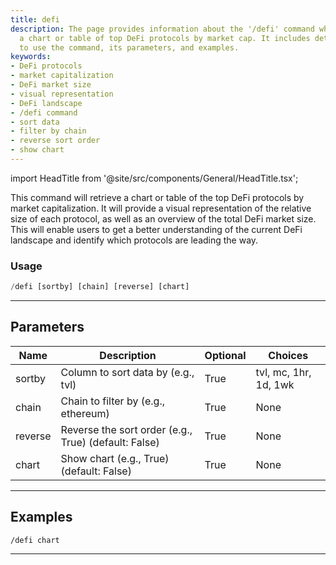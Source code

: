 ```yaml
---
title: defi
description: The page provides information about the '/defi' command which retrieves
  a chart or table of top DeFi protocols by market cap. It includes details on how
  to use the command, its parameters, and examples.
keywords:
- DeFi protocols
- market capitalization
- DeFi market size
- visual representation
- DeFi landscape
- /defi command
- sort data
- filter by chain
- reverse sort order
- show chart
---
```


import HeadTitle from '@site/src/components/General/HeadTitle.tsx';

<HeadTitle title="defi - Crypto - Telegram - Reference | OpenBB Bot Docs" />

This command will retrieve a chart or table of the top DeFi protocols by market capitalization. It will provide a visual representation of the relative size of each protocol, as well as an overview of the total DeFi market size. This will enable users to get a better understanding of the current DeFi landscape and identify which protocols are leading the way.

### Usage

```python wordwrap
/defi [sortby] [chain] [reverse] [chart]
```

---

## Parameters

| Name | Description | Optional | Choices |
| ---- | ----------- | -------- | ------- |
| sortby | Column to sort data by (e.g., tvl) | True | tvl, mc, 1hr, 1d, 1wk |
| chain | Chain to filter by (e.g., ethereum) | True | None |
| reverse | Reverse the sort order (e.g., True) (default: False) | True | None |
| chart | Show chart (e.g., True) (default: False) | True | None |


---

## Examples

```
/defi chart
```

---
